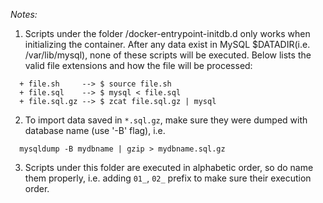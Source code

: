 *Notes:*
1. Scripts under the folder /docker-entrypoint-initdb.d only works when initializing the container. 
   After any data exist in MySQL $DATADIR(i.e. /var/lib/mysql), none of these scripts will be executed. 
   Below lists the valid file extensions and how the file will be processed:
```
  + file.sh     --> $ source file.sh
  + file.sql    --> $ mysql < file.sql
  + file.sql.gz --> $ zcat file.sql.gz | mysql
```
2. To import data saved in `*.sql.gz`, make sure they were dumped with database name (use '-B' flag), 
   i.e. 
```
  mysqldump -B mydbname | gzip > mydbname.sql.gz
```
3. Scripts under this folder are executed in alphabetic order, so do name them properly, i.e. adding 
   `01_`, `02_` prefix to make sure their execution order.

